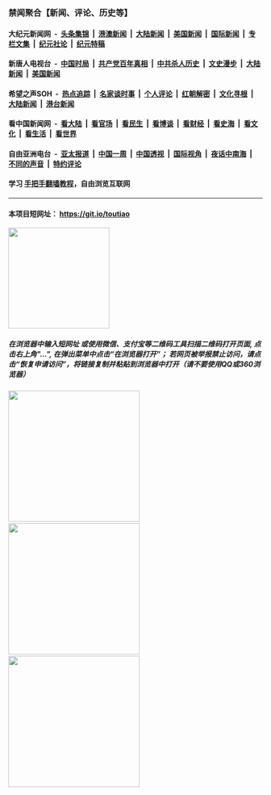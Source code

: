 ### 禁闻聚合【新闻、评论、历史等】

#### 大纪元新闻网 &nbsp;-&nbsp; [头条集锦](indexes/E头条集锦.md?t=02150722) &nbsp;|&nbsp; [港澳新闻](indexes/E港澳新闻.md?t=02150722)  &nbsp;|&nbsp; [大陆新闻](indexes/E大陆新闻.md?t=02150722) &nbsp;|&nbsp; [美国新闻](indexes/E美国新闻.md?t=02150722) &nbsp;|&nbsp; [国际新闻](indexes/E国际新闻.md?t=02150722) &nbsp;|&nbsp; [专栏文集](indexes/E专栏文集.md?t=02150722) &nbsp;|&nbsp; [纪元社论](indexes/E纪元社论.md?t=02150722) &nbsp;|&nbsp; [纪元特稿](indexes/E纪元特稿.md?t=02150722) 

#### 新唐人电视台 &nbsp;-&nbsp; [中国时局](indexes/N中国时局.md?t=02150722) &nbsp;|&nbsp; [共产党百年真相](indexes/N共产党百年真相.md?t=02150722) &nbsp;|&nbsp; [中共杀人历史](indexes/N中共杀人历史.md?t=02150722) &nbsp;|&nbsp; [文史漫步](indexes/N文史漫步.md?t=02150722) &nbsp;|&nbsp; [大陆新闻](indexes/N大陆新闻.md?t=02150722) &nbsp;|&nbsp; [美国新闻](indexes/N美国新闻.md?t=02150722)

#### 希望之声SOH &nbsp;-&nbsp; [热点追踪](indexes/H热点追踪.md?t=02150722) &nbsp;|&nbsp; [名家谈时事](indexes/H名家谈时事.md?t=02150722) &nbsp;|&nbsp; [个人评论](indexes/H个人评论.md?t=02150722)  &nbsp;|&nbsp; [红朝解密](indexes/H红朝解密.md?t=02150722) &nbsp;|&nbsp; [文化寻根](indexes/H文化寻根.md?t=02150722) &nbsp;|&nbsp; [大陆新闻](indexes/H大陆新闻.md?t=02150722) &nbsp;|&nbsp; [港台新闻](indexes/H港台新闻.md?t=02150722)

#### 看中国新闻网 &nbsp;-&nbsp; [看大陆](indexes/S看大陆.md?t=02150722) &nbsp;|&nbsp; [看官场](indexes/S看官场.md?t=02150722) &nbsp;|&nbsp; [看民生](indexes/S看民生.md?t=02150722)  &nbsp;|&nbsp; [看博谈](indexes/S看博谈.md?t=02150722) &nbsp;|&nbsp; [看财经](indexes/S看财经.md?t=02150722) &nbsp;|&nbsp; [看史海](indexes/S看史海.md?t=02150722) &nbsp;|&nbsp; [看文化](indexes/S看文化.md?t=02150722) &nbsp;|&nbsp; [看生活](indexes/S看生活.md?t=02150722) &nbsp;|&nbsp; [看世界](indexes/S看世界.md?t=02150722)

#### 自由亚洲电台 &nbsp;-&nbsp; [亚太报道](indexes/R亚太报道.md?t=02150722) &nbsp;|&nbsp; [中国一周](indexes/R中国一周.md?t=02150722) &nbsp;|&nbsp; [中国透视](indexes/R中国透视.md?t=02150722)  &nbsp;|&nbsp; [国际视角](indexes/R国际视角.md?t=02150722) &nbsp;|&nbsp; [夜话中南海](indexes/R夜话中南海.md?t=02150722) &nbsp;|&nbsp; [不同的声音](indexes/R不同的声音.md?t=02150722) &nbsp;|&nbsp; [特约评论](indexes/R特约评论.md?t=02150722)

#### 学习 [手把手翻墙教程](https://github.com/gfw-breaker/guides/wiki)，自由浏览互联网

----

#### 本项目短网址： https://git.io/toutiao
<img src="https://raw.githubusercontent.com/gfw-breaker/banned-news/master/scripts/img/qr.png" width="200px"/>  

##### 在浏览器中输入短网址 或使用微信、支付宝等二维码工具扫描二维码打开页面, 点击右上角"...", 在弹出菜单中点击“在浏览器打开”； 若网页被举报禁止访问，请点击“恢复申请访问”，将链接复制并粘贴到浏览器中打开（请不要使用QQ或360浏览器）

<img src="https://raw.githubusercontent.com/gfw-breaker/banned-news/master/scripts/img/1.png" width="260px"/> &nbsp; <img src="https://raw.githubusercontent.com/gfw-breaker/banned-news/master/scripts/img/2.png" width="260px"/> &nbsp; <img src="https://raw.githubusercontent.com/gfw-breaker/banned-news/master/scripts/img/3.png" width="260px"/>
